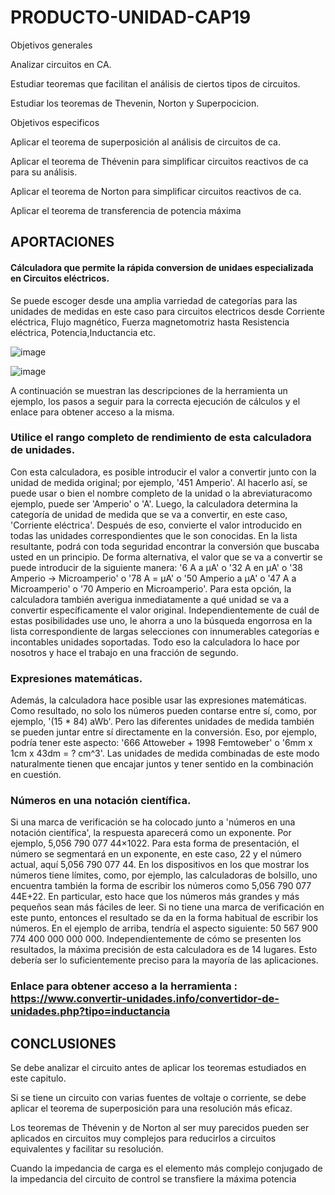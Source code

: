 # PRODUCTO-UNIDAD-CAP19

Objetivos generales

Analizar circuitos en CA.

Estudiar teoremas que facilitan el análisis de ciertos tipos de circuitos.

Estudiar los teoremas de  Thevenin, Norton y Superpocicion.

Objetivos especificos

Aplicar el teorema de superposición al análisis de circuitos de ca.

Aplicar el teorema de Thévenin para simplificar circuitos reactivos de ca para su análisis.

Aplicar el teorema de Norton para simplificar circuitos reactivos de ca.

Aplicar el teorema de transferencia de potencia máxima




## APORTACIONES

#### Cálculadora que permite la rápida conversion de unidaes especializada en Circuitos eléctricos.
Se puede escoger desde una amplia varriedad de categorías para las unidades de medidas en este caso para circuitos electricos desde Corriente eléctrica, Flujo magnético,
Fuerza magnetomotriz hasta Resistencia eléctrica, Potencia,Inductancia etc.


![image](https://user-images.githubusercontent.com/76136049/109908278-f9430600-7c71-11eb-95d4-1b59ccda7d0a.png)


![image](https://user-images.githubusercontent.com/76136049/109907565-8f762c80-7c70-11eb-9278-b6b4382c955c.png)


A continuación se muestran las descripciones de la herramienta un ejemplo, los pasos a seguir para la correcta ejecución de cálculos y el enlace para obtener acceso a la misma.

### Utilice el rango completo de rendimiento de esta calculadora de unidades.

Con esta calculadora, es posible introducir el valor a convertir junto con la unidad de medida original; por ejemplo, '451 Amperio'. Al hacerlo así, se puede usar o bien el nombre completo de la unidad o la abreviaturacomo ejemplo, puede ser 'Amperio' o 'A'. Luego, la calculadora determina la categoría de unidad de medida que se va a convertir, en este caso, 'Corriente eléctrica'. Después de eso, convierte el valor introducido en todas las unidades correspondientes que le son conocidas. En la lista resultante, podrá con toda seguridad encontrar la conversión que buscaba usted en un principio. De forma alternativa, el valor que se va a convertir se puede introducir de la siguiente manera: '6 A a µA' o '32 A en µA' o '38 Amperio -> Microamperio' o '78 A = µA' o '50 Amperio a µA' o '47 A a Microamperio' o '70 Amperio en Microamperio'. Para esta opción, la calculadora también averigua inmediatamente a qué unidad se va a convertir específicamente el valor original. Independientemente de cuál de estas posibilidades use uno, le ahorra a uno la búsqueda engorrosa en la lista correspondiente de largas selecciones con innumerables categorías e incontables unidades soportadas. Todo eso la calculadora lo hace por nosotros y hace el trabajo en una fracción de segundo.

### Expresiones matemáticas.

Además, la calculadora hace posible usar las expresiones matemáticas. Como resultado, no solo los números pueden contarse entre sí, como, por ejemplo, '(15 * 84) aWb'. Pero las diferentes unidades de medida también se pueden juntar entre sí directamente en la conversión. Eso, por ejemplo, podría tener este aspecto: '666 Attoweber + 1998 Femtoweber' o '6mm x 1cm x 43dm = ? cm^3'. Las unidades de medida combinadas de este modo naturalmente tienen que encajar juntos y tener sentido en la combinación en cuestión.


### Números en una notación científica.

Si una marca de verificación se ha colocado junto a 'números en una notación científica', la respuesta aparecerá como un exponente. Por ejemplo, 5,056 790 077 44×1022. Para esta forma de presentación, el número se segmentará en un exponente, en este caso, 22 y el número actual, aquí 5,056 790 077 44. En los dispositivos en los que mostrar los números tiene límites, como, por ejemplo, las calculadoras de bolsillo, uno encuentra también la forma de escribir los números como 5,056 790 077 44E+22. En particular, esto hace que los números más grandes y más pequeños sean más fáciles de leer. Si no tiene una marca de verificación en este punto, entonces el resultado se da en la forma habitual de escribir los números. En el ejemplo de arriba, tendría el aspecto siguiente: 50 567 900 774 400 000 000 000. Independientemente de cómo se presenten los resultados, la máxima precisión de esta calculadora es de 14 lugares. Esto debería ser lo suficientemente preciso para la mayoría de las aplicaciones.

### Enlace para obtener acceso a la herramienta : https://www.convertir-unidades.info/convertidor-de-unidades.php?tipo=inductancia



## CONCLUSIONES

Se debe analizar el circuito antes de aplicar los teoremas estudiados en este capitulo.

Si se tiene un circuito con varias fuentes de voltaje o corriente, se debe aplicar el teorema de superposición para una resolución más eficaz.

Los teoremas de Thévenin y de Norton al ser muy parecidos pueden ser aplicados en circuitos muy complejos para reducirlos a circuitos equivalentes y facilitar su resolución.

Cuando la impedancia de carga es el elemento más complejo conjugado de la impedancia del circuito de control se transfiere la máxima potencia




